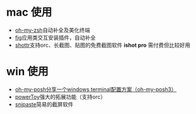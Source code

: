 # mac 使用
- [oh-my-zsh](https://github.com/ohmyzsh/ohmyzsh)自动补全及美化终端
- [fig](https://fig.io/)应用类交互安装插件，自动补全
- [shottr](https://shottr.cc/)支持orc、长截图、贴图的免费截图软件 **ishot pro** 需付费但比较好用

# win 使用
- [oh-my-posh](https://github.com/JanDeDobbeleer/oh-my-posh)[分享一个windows terminal配置方案（oh-my-posh3）](https://zhuanlan.zhihu.com/p/579319260)
- [powerToy](https://github.com/microsoft/PowerToys)强大的拓展功能（支持orc）
- [snipaste](https://www.snipaste.com/download.html)简易的截屏软件